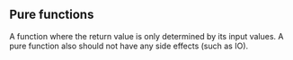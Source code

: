 ## Pure functions

A function where the return value is only determined by its input values.
A pure function also should not have any side effects (such as IO).
